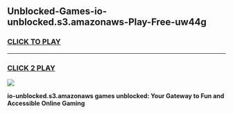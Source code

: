 
## Unblocked-Games-io-unblocked.s3.amazonaws-Play-Free-uw44g
<h3>
<a href="https://premium76.site?title=io-unblocked.s3.amazonaws&ref=23A">CLICK TO PLAY</a></h3>
<hr>

<h3>
<a href="https://premium76.site?title=io-unblocked.s3.amazonaws&ref=23A">CLICK 2 PLAY</a>
  
</h3>

<a href="https://premium76.site?title=io-unblocked.s3.amazonaws&ref=23A"><img src="https://clearcache.store/games.png"></a>


**io-unblocked.s3.amazonaws games unblocked: Your Gateway to Fun and Accessible Online Gaming**
